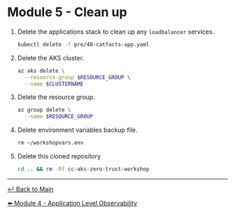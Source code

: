 # Module 5 - Clean up

1. Delete the applications stack to clean up any `loadbalancer` services.

   ```bash
   kubectl delete -f pre/40-catfacts-app.yaml
   ```

2. Delete the AKS cluster.

   ```bash
   az aks delete \
     --resource-group $RESOURCE_GROUP \
     --name $CLUSTERNAME
   ```

3. Delete the resource group.

   ```bash
   az group delete \
     --name $RESOURCE_GROUP
   ```

4. Delete environment variables backup file.

   ```bash
   rm ~/workshopvars.env
   ```

5. Delete this cloned repository

   ```bash
   cd .. && rm -Rf cc-aks-zero-trust-workshop
   ```

---
[:leftwards_arrow_with_hook: Back to Main](/README.md)  <br>

[:arrow_left: Module 4 - Application Level Observability](/mod/module-4-application-observability.md)
